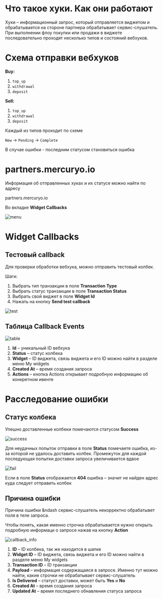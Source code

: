 # Что такое хуки. Как они работают
Хуки &ndash; информационный запрос, который отправляется виджетом и обрабатывается на стороне партнера обрабатывает сервис-слушатель. При выполнении флоу покупки или продажи в виджете последовательно проходят несколько типов и состояний вебхуков.

# Схема отправки вебхуков

**Buy:**

1. `top_up` 
2. `withdrawal`
3. `deposit`

**Sell:**

1. `top_up`
2. `withdrawal`
3. `deposit`

Каждый из типов проходит по схеме

`New` -> `Pending` -> `Complete`

В случае ошибки - последним статусом становиться ошибка

# partners.mercuryo.io

Информация об отправленных хуках и их статусе можно найти по адресу

partners.mercuryo.io

Во вкладке **Widget Callbacks**

![menu](menu_img)

# Widget Callbacks
## Тестовый callback

Для проверки обработки вебхука, можно отправить тестовый колбек.

Шаги:
1. Выбрать тип транзакции в поле **Transaction Type**
2. Выбрать статус транзакции в поле **Transaction Status**
3. Выбрать свой виджет в поле **Widget Id**
4. Нажать на кнопку **Send test callback**

![test](test_img)

## Таблица Callback Events

![table](table_img)

1. **Id** &ndash; уникальный ID вебхука
2. **Status** &ndash; статус колбека
3. **Widget** &ndash; ID виджета, связь виджета и его ID можно найти в разделе меню My widgets
4. **Created At** &ndash; время создания запроса
5. **Actions** &ndash; кнопка Actions открывает подробную информацию об конкретном ивенте

# Расследование ошибки
## Статус колбека

Упешно доставленные колбеки помечаются статусом **Success**

![success](success_img)

Для неудачных попыток отправки в поле **Status** помечаетя ошибка, из-за которой не удалось доставить колбек. Промежуток для каждой последующая попытки доставки запроса увеличивается вдвое

![fail](fail_img)

Если в поле **Status** отображается **404** ошибка &ndash; значит не найден адрес куда следует отправить колбек

## Причина ошибки

Причина ошибки &ndash сервис-слушатель некорректно обрабатывет поля в теле запроса.

Чтобы понять, какая именно строчка обрабатывается нужно открыть подробную информаци о запросе нажав на кнопку **Action**

![callback_info](callback_info_img)

1. **ID** &ndash; ID колбека, так же находится в шапке 
2. **Widget ID** &ndash; ID виджета, связь виджета и его ID можно найти в разделе меню My widgets
3. **Transaction ID** &ndash; ID транзакции
4. **Payload** &ndash; информация содержащаяся в запросе. Именно тут можно найти, какие строчки не обрабатывает сервис-слушатель
5. **Is Delivered** &ndash; статуст доставки, может быть **Yes** и **No**
6. **Created At** &ndash; время создания запроса
7. **Updated At** &ndash; время последнего обнавления статуса запроса
